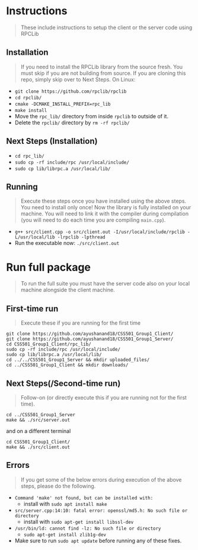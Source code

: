 # Instructions
> These include instructions to setup the client or the server code using RPCLib

## Installation
> If you need to install the RPCLib library from the source fresh. You must skip if you are not building from source. If you are cloning this repo, simply skip over to Next Steps.
On Linux:
+ `git clone https://github.com/rpclib/rpclib`
+ `cd rpclib/`
+ `cmake -DCMAKE_INSTALL_PREFIX=rpc_lib`
+ `make install`
+ Move the `rpc_lib/` directory from inside `rpclib` to outside of it.
+ Delete the `rpclib/` directory by `rm -rf rpclib/`

## Next Steps (Installation)
+ `cd rpc_lib/`
+ `sudo cp -rf include/rpc /usr/local/include/`
+ `sudo cp lib/librpc.a /usr/local/lib/`

## Running
> Execute these steps once you have installed using the above steps. You need to install only once!
Now the library is fully installed on your machine. You will need to link it with the compiler during compilation (you will need to do each time you are compiling `main.cpp`).
* `g++ src/client.cpp -o src/client.out -I/usr/local/include/rpclib -L/usr/local/lib -lrpclib -lpthread`
* Run the executable now: `./src/client.out`

# Run full package
> To run the full suite you must have the server code also on your local machine alongside the client machine.
## First-time run
> Execute these if you are running for the first time
```shell
git clone https://github.com/ayushanand18/CSS501_Group1_Client/
git clone https://github.com/ayushanand18/CSS501_Group1_Server/
cd CSS501_Group1_Client/rpc_lib/
sudo cp -rf include/rpc /usr/local/include/
sudo cp lib/librpc.a /usr/local/lib/
cd ../../CSS501_Group1_Server && mkdir uploaded_files/
cd ../CSS501_Group1_Client && mkdir downloads/
```

## Next Steps(/Second-time run)
> Follow-on (or directly execute this if you are running not for the first time).
```shell
cd ../CSS501_Group1_Server
make && ./src/server.out
```
and on a different terminal
```shell
cd CSS501_Group1_Client/
make && ./src/client.out
```

## Errors
> If you get some of the below errors during execution of the above steps, please do the following.
* `Command 'make' not found, but can be installed with:`
    + install with `sudo apt install make`
* `src/server.cpp:14:10: fatal error: openssl/md5.h: No such file or directory`
    + install with `sudo apt-get install libssl-dev`
* `/usr/bin/ld: cannot find -lz: No such file or directory`
    + `sudo apt-get install zlib1g-dev`
* Make sure to run `sudo apt update` before running any of these fixes.